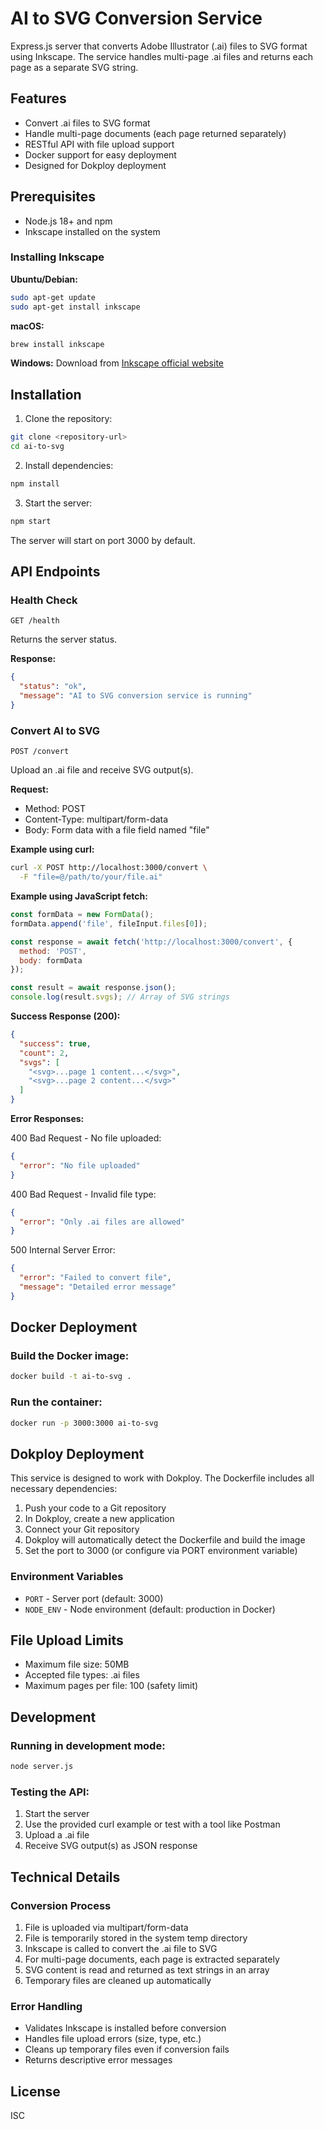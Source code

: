 # AI to SVG Conversion Service

Express.js server that converts Adobe Illustrator (.ai) files to SVG format using Inkscape. The service handles multi-page .ai files and returns each page as a separate SVG string.

## Features

- Convert .ai files to SVG format
- Handle multi-page documents (each page returned separately)
- RESTful API with file upload support
- Docker support for easy deployment
- Designed for Dokploy deployment

## Prerequisites

- Node.js 18+ and npm
- Inkscape installed on the system

### Installing Inkscape

**Ubuntu/Debian:**
```bash
sudo apt-get update
sudo apt-get install inkscape
```

**macOS:**
```bash
brew install inkscape
```

**Windows:**
Download from [Inkscape official website](https://inkscape.org/release/)

## Installation

1. Clone the repository:
```bash
git clone <repository-url>
cd ai-to-svg
```

2. Install dependencies:
```bash
npm install
```

3. Start the server:
```bash
npm start
```

The server will start on port 3000 by default.

## API Endpoints

### Health Check
```
GET /health
```

Returns the server status.

**Response:**
```json
{
  "status": "ok",
  "message": "AI to SVG conversion service is running"
}
```

### Convert AI to SVG
```
POST /convert
```

Upload an .ai file and receive SVG output(s).

**Request:**
- Method: POST
- Content-Type: multipart/form-data
- Body: Form data with a file field named "file"

**Example using curl:**
```bash
curl -X POST http://localhost:3000/convert \
  -F "file=@/path/to/your/file.ai"
```

**Example using JavaScript fetch:**
```javascript
const formData = new FormData();
formData.append('file', fileInput.files[0]);

const response = await fetch('http://localhost:3000/convert', {
  method: 'POST',
  body: formData
});

const result = await response.json();
console.log(result.svgs); // Array of SVG strings
```

**Success Response (200):**
```json
{
  "success": true,
  "count": 2,
  "svgs": [
    "<svg>...page 1 content...</svg>",
    "<svg>...page 2 content...</svg>"
  ]
}
```

**Error Responses:**

400 Bad Request - No file uploaded:
```json
{
  "error": "No file uploaded"
}
```

400 Bad Request - Invalid file type:
```json
{
  "error": "Only .ai files are allowed"
}
```

500 Internal Server Error:
```json
{
  "error": "Failed to convert file",
  "message": "Detailed error message"
}
```

## Docker Deployment

### Build the Docker image:
```bash
docker build -t ai-to-svg .
```

### Run the container:
```bash
docker run -p 3000:3000 ai-to-svg
```

## Dokploy Deployment

This service is designed to work with Dokploy. The Dockerfile includes all necessary dependencies:

1. Push your code to a Git repository
2. In Dokploy, create a new application
3. Connect your Git repository
4. Dokploy will automatically detect the Dockerfile and build the image
5. Set the port to 3000 (or configure via PORT environment variable)

### Environment Variables

- `PORT` - Server port (default: 3000)
- `NODE_ENV` - Node environment (default: production in Docker)

## File Upload Limits

- Maximum file size: 50MB
- Accepted file types: .ai files
- Maximum pages per file: 100 (safety limit)

## Development

### Running in development mode:
```bash
node server.js
```

### Testing the API:

1. Start the server
2. Use the provided curl example or test with a tool like Postman
3. Upload a .ai file
4. Receive SVG output(s) as JSON response

## Technical Details

### Conversion Process

1. File is uploaded via multipart/form-data
2. File is temporarily stored in the system temp directory
3. Inkscape is called to convert the .ai file to SVG
4. For multi-page documents, each page is extracted separately
5. SVG content is read and returned as text strings in an array
6. Temporary files are cleaned up automatically

### Error Handling

- Validates Inkscape is installed before conversion
- Handles file upload errors (size, type, etc.)
- Cleans up temporary files even if conversion fails
- Returns descriptive error messages

## License

ISC